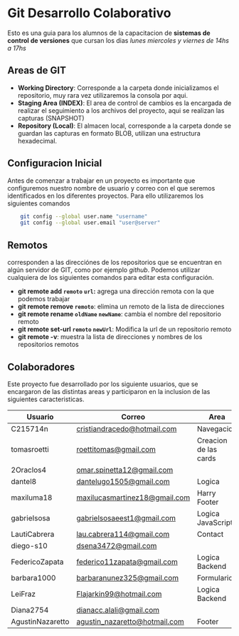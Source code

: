 # Git Desarrollo Colaborativo

Esto es una guia para los alumnos de la capacitacion de **sistemas de control de versiones** que cursan los dias _lunes miercoles y viernes de 14hs a 17hs_

## Areas de GIT

- **Working Directory**: Corresponde a la carpeta donde inicializamos el repositorio, muy rara vez utilizaremos la consola por aqui.
- **Staging Area (INDEX)**: El area de control de cambios es la encargada de realizar el seguimiento a los archivos del proyecto, aqui se realizan las capturas (SNAPSHOT)
- **Repository (Local)**: El almacen local, corresponde a la carpeta donde se guardan las capturas en formato BLOB, utilizan una estructura hexadecimal.

## Configuracion Inicial

Antes de comenzar a trabajar en un proyecto es importante que configuremos nuestro nombre de usuario y correo con el que seremos identificados en los diferentes proyectos. Para ello utilizaremos los siguientes comandos

```sh
    git config --global user.name "username"
    git config --global user.email "user@server"
```

## Remotos

corresponden a las direcciónes de los repositorios que se encuentran en algún servidor de GIT, como por ejemplo _github_. Podemos utilizar cualquiera de los siguientes comandos para editar esta configuración.

- **git remote add `remoto` `url`:** agrega una dirección remota con la que podemos trabajar
- **git remote remove `remoto`**: elimina un remoto de la lista de direcciones
- **git remote rename `oldName` `newName`**: cambia el nombre del repositorio remoto
- **git remote set-url `remoto` `newUrl`**: Modifica la url de un repositorio remoto
- **git remote -v**: muestra la lista de direcciones y nombres de los repositorios remotos

## Colaboradores

Este proyecto fue desarrollado por los siguiente usuarios, que se encargaron de las distintas areas y participaron en la inclusion de las siguientes caracteristicas.
<!-- |-|-|-| no borren esa linea. -->
| Usuario | Correo | Area |
|-|-|-|
| C215714n | [cristiandracedo@hotmail.com](mailto:cristiandracedo@hotmail.com) | Navegacion |
| tomasroetti |[roettitomas@gmail.com](mailto:roettitomas@gmail.com) | Creacion de las cards |
| 2Oraclos4 | [omar.spinetta12@gmail.com](mailto:omar.spinetta12@gmail.com) |
| dantel8 | [dantelugo1505@gmail.com](mailto:dantelugo1505@gmail.com) | Logica |
| maxiluma18 | [maxilucasmartinez18@gmail.com](mailto:maxilucasmartinez18@gmail.com) | Harry Footer |
| gabrieIsosa | [gabrielsosaeest1@gmail.com](mailto:gabrielsosaeest1@gmail.com) | Logica JavaScript |
| LautiCabrera | [lau.cabrera114@gmail.com](mailto:lau.cabrera114@gmail.com) | Contact |
| diego-s10 | [dsena3472@gmail.com](mailto:dsena3472@gmail.com)|
| FedericoZapata | [federico11zapata@gmail.com](mailto:federico11zapata@gmail.com) | Logica Backend |
| barbara1000 | [barbaranunez325@gmail.com](mailto:barbaranunez325@gmail.com)| Formulario|
| LeiFraz | [Flajarkin99@hotmail.com](Flajarkin99@hotmail.com) | Logica Backend |
| Diana2754 | [dianacc.alali@gmail.com](mailto:dianacc.alali@gmail.com) | 
| AgustinNazaretto | [agustin_nazaretto@hotmail.com](mailto:agustin_nazaretto@hotmail.com)| Footer|
